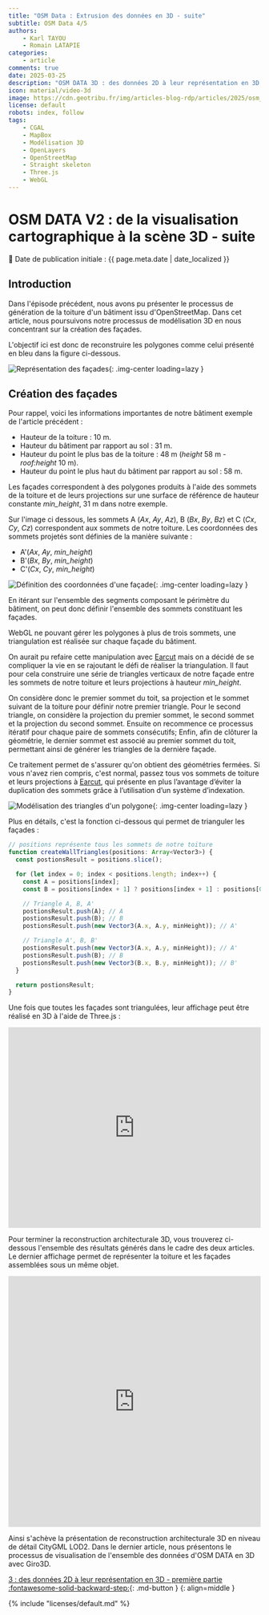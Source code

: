 ```yaml
---
title: "OSM Data : Extrusion des données en 3D - suite"
subtitle: OSM Data 4/5
authors:
    - Karl TAYOU
    - Romain LATAPIE
categories:
    - article
comments: true
date: 2025-03-25
description: "OSM DATA 3D : des données 2D à leur représentation en 3D - suite"
icon: material/video-3d
image: https://cdn.geotribu.fr/img/articles-blog-rdp/articles/2025/osm_data/article_3/miniature_article_4.png
license: default
robots: index, follow
tags:
    - CGAL
    - MapBox
    - Modélisation 3D
    - OpenLayers
    - OpenStreetMap
    - Straight skeleton
    - Three.js
    - WebGL
---
```


# OSM DATA V2 : de la visualisation cartographique à la scène 3D - suite

:calendar: Date de publication initiale : {{ page.meta.date | date_localized }}

## Introduction

Dans l'épisode précédent, nous avons pu présenter le processus de génération de la toiture d'un bâtiment issu d'OpenStreetMap. Dans cet article, nous poursuivons notre processus de modélisation 3D en nous concentrant sur la création des façades.

L'objectif ici est donc de reconstruire les polygones comme celui présenté en bleu dans la figure ci-dessous.

![Représentation des façades](https://cdn.geotribu.fr/img/articles-blog-rdp/articles/2025/osm_data/article_3/representation_facade.png){: .img-center loading=lazy }

## Création des façades

Pour rappel, voici les informations importantes de notre bâtiment exemple de l'article précédent :

- Hauteur de la toiture : 10 m.
- Hauteur du bâtiment par rapport au sol : 31 m.
- Hauteur du point le plus bas de la toiture : 48 m (*height* 58 m - *roof:height* 10 m).
- Hauteur du point le plus haut du bâtiment par rapport au sol : 58 m.

Les façades correspondent à des polygones produits à l'aide des sommets de la toiture et de leurs projections sur une surface de référence de hauteur constante *min_height*, 31 m dans notre exemple.

Sur l'image ci dessous, les sommets A ($Ax$, $Ay$, $Az$), B ($Bx$, $By$, $Bz$) et C ($Cx$, $Cy$, $Cz$) correspondent aux sommets de notre toiture. Les coordonnées des sommets projetés sont définies de la manière suivante :

- A'($Ax$, $Ay$, *min_height*)
- B'($Bx$, $By$, *min_height*)
- C'($Cx$, $Cy$, *min_height*)

![Définition des coordonnées d'une façade](https://cdn.geotribu.fr/img/articles-blog-rdp/articles/2025/osm_data/article_3/modelisation_triangles_polygone.png){: .img-center loading=lazy }

En itérant sur l'ensemble des segments composant le périmètre du bâtiment, on peut donc définir l'ensemble des sommets constituant les façades.

WebGL ne pouvant gérer les polygones à plus de trois sommets, une triangulation est réalisée sur chaque façade du bâtiment.

On aurait pu refaire cette manipulation avec [Earcut](https://github.com/mapbox/earcut) mais on a décidé de se compliquer la vie en se rajoutant le défi de réaliser la triangulation. Il faut pour cela construire une série de triangles verticaux de notre façade entre les sommets de notre toiture et leurs projections à hauteur *min_height*.

On considère donc le premier sommet du toit, sa projection et le sommet suivant de la toiture pour définir notre premier triangle. Pour le second triangle, on considère la projection du premier sommet, le second sommet et la projection du second sommet. Ensuite on recommence ce processus itératif pour chaque paire de sommets consécutifs; Enfin, afin de clôturer la géométrie, le dernier sommet est associé au premier sommet du toit, permettant ainsi de générer les triangles de la dernière façade.

Ce traitement permet de s'assurer qu'on obtient des géométries fermées. Si vous n'avez rien compris, c'est normal, passez tous vos sommets de toiture et leurs projections à [Earcut](https://github.com/mapbox/earcut), qui présente en plus l’avantage d’éviter la duplication des sommets grâce à l’utilisation d’un système d’indexation.

![Modélisation des triangles d'un polygone](https://cdn.geotribu.fr/img/articles-blog-rdp/articles/2025/osm_data/article_3/modelisation_traingles_polygone_2.png){: .img-center loading=lazy }

Plus en détails, c'est la fonction ci-dessous qui permet de trianguler les façades :

```javascript title="Triangulation des façades"
// positions représente tous les sommets de notre toiture
function createWallTriangles(positions: Array<Vector3>) {
  const postionsResult = positions.slice();

  for (let index = 0; index < positions.length; index++) {
    const A = positions[index];
    const B = positions[index + 1] ? positions[index + 1] : positions[0];

    // Triangle A, B, A'
    postionsResult.push(A); // A
    postionsResult.push(B); // B
    postionsResult.push(new Vector3(A.x, A.y, minHeight)); // A'

    // Triangle A', B, B'
    postionsResult.push(new Vector3(A.x, A.y, minHeight)); // A'
    postionsResult.push(B); // B
    postionsResult.push(new Vector3(B.x, B.y, minHeight)); // B'
  }

  return postionsResult;
}
```

Une fois que toutes les façades sont triangulées, leur affichage peut être réalisé en 3D à l'aide de Three.js :

<iframe height="400" style="width: 100%;" scrolling="no" title="Modélisation des facades" src="https://codepen.io/TANK2003/embed/KwPZqLK?default-tab=result" frameborder="no" loading="lazy" allowtransparency="true" allowfullscreen="true">
  Consultez le codeen <a href="https://codepen.io/TANK2003/pen/KwPZqLK">
  Modélisation des facades</a> by Karl TAYOU (<a href="https://codepen.io/TANK2003">@TANK2003</a>)
  on <a href="https://codepen.io">CodePen</a>.
</iframe>

Pour terminer la reconstruction architecturale 3D, vous trouverez ci-dessous l'ensemble des résultats générés dans le cadre des deux articles. Le dernier affichage permet de représenter la toiture et les façades assemblées sous un même objet.

<iframe height="500" style="width: 100%;" scrolling="no" title="Résumé des étapes de construction de la toitures" src="https://codepen.io/TANK2003/embed/vEBrgyo?default-tab=result" frameborder="no" loading="lazy" allowtransparency="true" allowfullscreen="true">
  Allez sur le codepen <a href="https://codepen.io/TANK2003/pen/vEBrgyo">
  Résumé des étapes de construction du bâtiment</a> by Karl TAYOU (<a href="https://codepen.io/TANK2003">@TANK2003</a>)
  on <a href="https://codepen.io">CodePen</a>.
</iframe>

Ainsi s'achève la présentation de reconstruction architecturale 3D en niveau de détail CityGML LOD2. Dans le dernier article, nous présentons le processus de visualisation de l'ensemble des données d'OSM DATA en 3D avec Giro3D.

[3 : des données 2D à leur représentation en 3D - première partie :fontawesome-solid-backward-step:](./2025-03-10_osm-data-3D-03-modelisation-toiture.md "des données 2D à leur représentation en 3D - première partie"){: .md-button }
{: align=middle }

<!-- geotribu:authors-block -->

{% include "licenses/default.md" %}

